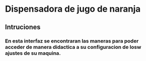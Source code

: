 # Dispensadora de jugo de naranja

## Intruciones
### En esta interfaz se encontraran las maneras para poder acceder de manera didactica a su configuracion de losw ajustes de su maquina.
 
